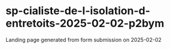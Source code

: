 # sp-cialiste-de-l-isolation-d-entretoits-2025-02-02-p2bym
Landing page generated from form submission on 2025-02-02
